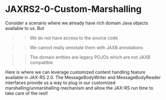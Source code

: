 JAXRS2-0-Custom-Marshalling
===========================

Consider a scenario where we already have rich domain Java objects available to us. But

>> We do not have access to the source code

>> We cannot really annotate them with JAXB annotations

>> The domain entities are legacy POJOs which are not JAXB compatible

Here is where we can leverage customized content handling feature available in JAX-RS 2.0. The MessageBodyWriter and MessageBodyReader interfaces provide us a way to plug in our customized marshalling/unmarshalling mechanism and allow the JAX-RS run time to take care of the rest!
